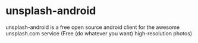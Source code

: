 # unsplash-android
unsplash-android is a free open source android client for the awesome unsplash.com service (Free (do whatever you want) high-resolution photos)